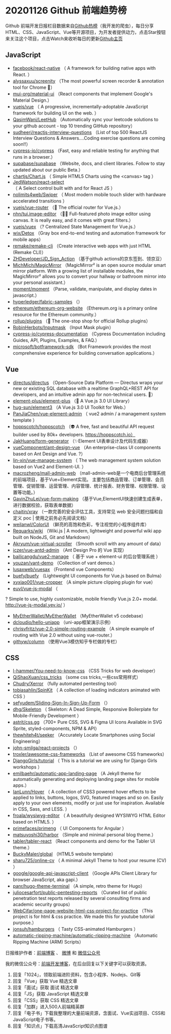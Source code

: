 # 20201126 Github 前端趋势榜

Github 前端开发日报栏目数据来自[Github热榜](http://news.caibaojian.com.cn/)（我开发的爬虫），每日分享HTML、CSS、JavaScript、Vue等开源项目，为开发者提供动力，点击Star按钮来关注这个项目，点击Watch来收听每日的更新[Github主页](https://github.com/kujian/githubTrending)
## JavaScript

* [facebook/react-native](https://github.com/facebook/react) （
        A framework for building native apps with React.
      ）
* [alyssaxuu/screenity](https://github.com/alyssaxuu/screenity) （The most powerful screen recorder &amp; annotation tool for Chrome &#x1f3a5;）
* [mui-org/material-ui](https://github.com/mui-org/material-ui) （React components that implement Google's Material Design.）
* [vuejs/vue](https://github.com/vuejs/vue) （
        A progressive, incrementally-adoptable JavaScript framework for building UI on the web.
      ）
* [QasimWani/LeetHub](https://github.com/QasimWani/LeetHub) （Automatically sync your leetcode solutions to your github account - top 10 trending GitHub repository）
* [sudheerj/reactjs-interview-questions](https://github.com/sudheerj/reactjs-interview-questions) （List of top 500 ReactJS Interview Questions &amp; Answers....Coding exercise questions are coming soon!!）
* [cypress-io/cypress](https://github.com/cypress-io/cypress) （Fast, easy and reliable testing for anything that runs in a browser.）
* [supabase/supabase](https://github.com/supabase/supabase) （Website, docs, and client libraries. Follow to stay updated about our public Beta.）
* [chartjs/Chart.js](https://github.com/chartjs/Chart.js) （
        Simple HTML5 Charts using the &lt;canvas&gt; tag
      ）
* [JedWatson/react-select](https://github.com/JedWatson/react-select) （
        A Select control built with and for React JS
      ）
* [nolimits4web/Swiper](https://github.com/nolimits4web/swiper) （
        Most modern mobile touch slider with hardware accelerated transitions
      ）
* [vuejs/vue-router](https://github.com/vuejs/vue-router) （&#x1f6a6; The official router for Vue.js.）
* [nhn/tui.image-editor](https://github.com/nhn/tui.image-editor) （&#x1f35e;&#x1f3a8; Full-featured photo image editor using canvas. It is really easy, and it comes with great filters.）
* [vuejs/vuex](https://github.com/vuejs/vuex) （?️ Centralized State Management for Vue.js.）
* [wix/Detox](https://github.com/wix/Detox) （Gray box end-to-end testing and automation framework for mobile apps）
* [remake/remake-cli](https://github.com/remake/remake-cli) （Create interactive web apps with just HTML (Remake CLI)）
* [ZHDeveloper/JD_Sign_Action](https://github.com/ZHDeveloper/JD_Sign_Action) （基于github actions的京东签到、领京豆）
* [MichMich/MagicMirror](https://github.com/MichMich/MagicMirror) （MagicMirror² is an open source modular smart mirror platform. With a growing list of installable modules, the MagicMirror² allows you to convert your hallway or bathroom mirror into your personal assistant.）
* [moment/moment](https://github.com/moment/moment) （Parse, validate, manipulate, and display dates in javascript.）
* [hyperledger/fabric-samples](https://github.com/hyperledger/fabric-samples) （）
* [ethereum/ethereum-org-website](https://github.com/ethereum/ethereum-org-website) （Ethereum.org is a primary online resource for the Ethereum community.）
* [rollup/plugins](https://github.com/rollup/plugins) （&#x1f363; The one-stop shop for official Rollup plugins）
* [RobinHerbots/Inputmask](https://github.com/RobinHerbots/Inputmask) （Input Mask plugin）
* [cypress-io/cypress-documentation](https://github.com/cypress-io/cypress-documentation) （Cypress Documentation including Guides, API, Plugins, Examples, &amp; FAQ.）
* [microsoft/botframework-sdk](https://github.com/microsoft/botframework-sdk) （Bot Framework provides the most comprehensive experience for building conversation applications.）

## Vue

* [directus/directus](https://github.com/directus/directus) （Open-Source Data Platform — Directus wraps your new or existing SQL database with a realtime GraphQL+REST API for developers, and an intuitive admin app for non-technical users. &#x1f430;）
* [element-plus/element-plus](https://github.com/element-plus/element-plus) （&#x1f389; A Vue.js 3.0 UI Library）
* [hug-sun/element3](https://github.com/hug-sun/element3) （A Vue.js 3.0 UI Toolkit for Web.）
* [PanJiaChen/vue-element-admin](https://github.com/PanJiaChen/vue-element-admin) （
        vue2 admin / a management system template
      ）
* [hoppscotch/hoppscotch](https://github.com/hoppscotch/hoppscotch) （&#x1f47d; A free, fast and beautiful API request builder used by 80k+ developers. https://hoppscotch.io）
* [JakHuang/form-generator](https://github.com/JakHuang/form-generator) （✨Element UI表单设计及代码生成器）
* [vueComponent/ant-design-vue](https://github.com/vueComponent/ant-design-vue) （An enterprise-class UI components based on Ant Design and Vue. ?）
* [lin-xin/vue-manage-system](https://github.com/lin-xin/vue-manage-system) （
        The web management system solution based on Vue2 and Element-UI.
      ）
* [macrozheng/mall-admin-web](https://github.com/macrozheng/mall-admin-web) （mall-admin-web是一个电商后台管理系统的前端项目，基于Vue+Element实现。 主要包括商品管理、订单管理、会员管理、促销管理、运营管理、内容管理、统计报表、财务管理、权限管理、设置等功能。）
* [GavinZhuLei/vue-form-making](https://github.com/GavinZhuLei/vue-form-making) （基于Vue,ElementUI快速创建生成表单，进行数据校验，获取表单数据）
* [chaitin/xray](https://github.com/chaitin/xray) （一款完善的安全评估工具，支持常见 web 安全问题扫描和自定义 poc | 使用之前务必先阅读文档）
* [weilanwl/ColorUI](https://github.com/weilanwl/ColorUI) （鲜亮的高饱和色彩，专注视觉的小程序组件库）
* [Requarks/wiki](https://github.com/Requarks/wiki) （Wiki.js | A modern, lightweight and powerful wiki app built on NodeJS, Git and Markdown）
* [Akryum/vue-virtual-scroller](https://github.com/Akryum/vue-virtual-scroller) （Smooth scroll with any amount of data）
* [iczer/vue-antd-admin](https://github.com/iczer/vue-antd-admin) （Ant Design Pro 的 Vue 实现）
* [bailicangdu/vue2-manage](https://github.com/bailicangdu/vue2-manage) （
        基于 vue + element-ui 的后台管理系统
      ）
* [youzan/vant-demo](https://github.com/youzan/vant-demo) （Collection of vant demos.）
* [lusaxweb/vuesax](https://github.com/lusaxweb/vuesax) （Frontend vue Components）
* [buefy/buefy](https://github.com/buefy/buefy) （Lightweight UI components for Vue.js based on Bulma）
* [xyxiao001/vue-cropper](https://github.com/xyxiao001/vue-cropper) （A simple picture clipping plugin for vue）
* [euvl/vue-js-modal](https://github.com/euvl/vue-js-modal) （
        
? Simple to use, highly customizable, mobile friendly Vue.js 2.0+ modal. <a href="http://vue-js-modal.yev.io/">http://vue-js-modal.yev.io/</a>
      ）
* [MyEtherWallet/MyEtherWallet](https://github.com/MyEtherWallet/MyEtherWallet) （MyEtherWallet v5 codebase）
* [dcloudio/hello-uniapp](https://github.com/dcloudio/hello-uniapp) （uni-app框架演示示例）
* [chrisvfritz/vue-2.0-simple-routing-example](https://github.com/chrisvfritz/vue-2.0-simple-routing-example) （A simple example of routing with Vue 2.0 without using vue-router.）
* [githyw/column](https://github.com/githyw/column) （使用Vue3模仿知乎专栏做的专栏）

## CSS

* [l-hammer/You-need-to-know-css](https://github.com/l-hammer/You-need-to-know-css) （CSS Tricks for web developer）
* [QiShaoXuan/css_tricks](https://github.com/QiShaoXuan/css_tricks) （some css tricks,一些css常用样式）
* [Chudry/Xerror](https://github.com/Chudry/Xerror) （fully automated pentesting tool）
* [tobiasahlin/SpinKit](https://github.com/tobiasahlin/SpinKit) （
        A collection of loading indicators animated with CSS
      ）
* [sefyudem/Sliding-Sign-In-Sign-Up-Form](https://github.com/sefyudem/Sliding-Sign-In-Sign-Up-Form) （）
* [dhg/Skeleton](https://github.com/dhg/Skeleton) （
        Skeleton: A Dead Simple, Responsive Boilerplate for Mobile-Friendly Development
      ）
* [astrit/css.gg](https://github.com/astrit/css.gg) （700+ Pure CSS, SVG &amp; Figma UI Icons Available in SVG Sprite, styled-components, NPM &amp; API）
* [thewhiteh4t/seeker](https://github.com/thewhiteh4t/seeker) （Accurately Locate Smartphones using Social Engineering）
* [john-smilga/react-projects](https://github.com/john-smilga/react-projects) （）
* [troxler/awesome-css-frameworks](https://github.com/troxler/awesome-css-frameworks) （List of awesome CSS frameworks）
* [DjangoGirls/tutorial](https://github.com/DjangoGirls/tutorial) （
        This is a tutorial we are using for Django Girls workshops
      ）
* [emilbaehr/automatic-app-landing-page](https://github.com/emilbaehr/automatic-app-landing-page) （A Jekyll theme for automatically generating and deploying landing page sites for mobile apps.）
* [IanLunn/Hover](https://github.com/IanLunn/Hover) （
        A collection of CSS3 powered hover effects to be applied to links, buttons, logos, SVG, featured images and so on. Easily apply to your own elements, modify or just use for inspiration. Available in CSS, Sass, and LESS.
      ）
* [froala/wysiwyg-editor](https://github.com/froala/wysiwyg-editor) （
        A beautifully designed WYSIWYG HTML Editor based on HTML5.
      ）
* [primefaces/primeng](https://github.com/primefaces/primeng) （
        UI Components for Angular
      ）
* [matsuyoshi30/harbor](https://github.com/matsuyoshi30/harbor) （Simple and minimal personal blog theme.）
* [tabler/tabler-react](https://github.com/tabler/tabler-react) （React components and demo for the Tabler UI theme.）
* [BuckyMaler/global](https://github.com/BuckyMaler/global) （HTML5 website template）
* [sharu725/online-cv](https://github.com/sharu725/online-cv) （
        A minimal Jekyll Theme to host your resume (CV)
      ）
* [google/google-api-javascript-client](https://github.com/google/google-api-javascript-client) （Google APIs Client Library for browser JavaScript, aka gapi.）
* [panr/hugo-theme-terminal](https://github.com/panr/hugo-theme-terminal) （A simple, retro theme for Hugo）
* [juliocesarfort/public-pentesting-reports](https://github.com/juliocesarfort/public-pentesting-reports) （Curated list of public penetration test reports released by several consulting firms and academic security groups）
* [WebCifar/one-page-website-html-css-project-for-practice](https://github.com/WebCifar/one-page-website-html-css-project-for-practice) （This project is for html &amp; css practice. We made this for youtube tutorial purpose.）
* [jonsuh/hamburgers](https://github.com/jonsuh/hamburgers) （
        Tasty CSS-animated Hamburgers
      ）
* [automatic-ripping-machine/automatic-ripping-machine](https://github.com/automatic-ripping-machine/automatic-ripping-machine) （Automatic Ripping Machine (ARM) Scripts）


日报维护作者：[前端博客](http://caibaojian.com.cn/) 、 [微博](http://weibo.com/kujian) 和 [微信公众号](https://open.weixin.qq.com/qr/code?username=caibaojian_com)

我的微信公众号：[前端开发博客](https://open.weixin.qq.com/qr/code?username=caibaojian_com)，在后台回复以下关键字可以获取资源。

1. 回复「1024」，领取前端进阶资料，包含小程序、Nodejs、Git等
2. 回复「Vue」获取 Vue 精选文章
3. 回复「面试」获取 面试 精选文章
4. 回复「JS」获取 JavaScript 精选文章
5. 回复「CSS」获取 CSS 精选文章
6. 回复「加群」进入500人前端精英群
7. 回复「电子书」下载我整理的大量前端资源，含面试、Vue实战项目、CSS和JavaScript电子书等。
8. 回复「知识点」下载高清JavaScript知识点图谱